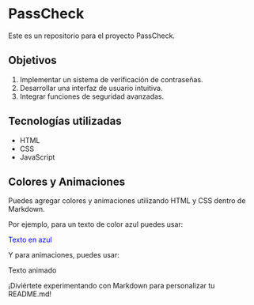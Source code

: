 # PassCheck

Este es un repositorio para el proyecto PassCheck.

## Objetivos

1. Implementar un sistema de verificación de contraseñas.
2. Desarrollar una interfaz de usuario intuitiva.
3. Integrar funciones de seguridad avanzadas.

## Tecnologías utilizadas

- HTML
- CSS
- JavaScript

## Colores y Animaciones

Puedes agregar colores y animaciones utilizando HTML y CSS dentro de Markdown.

Por ejemplo, para un texto de color azul puedes usar:

<span style="color: blue;">Texto en azul</span>

Y para animaciones, puedes usar:

<span style="animation: example 3s infinite;">Texto animado</span>

¡Diviértete experimentando con Markdown para personalizar tu README.md!

<script type="text/javascript" src="https://cdn.tecito.app/static/js/button.v1.3.js" data-name="bmc-button" data-slug="lucasalexis" data-color="#3b82f6" data-emoji="" data-font="Arial" data-text="Apoya el contenido" data-outline-color="#000" data-font-color="#FFF" data-tecito-color="#FFF"></script>
